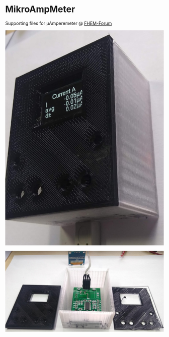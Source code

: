 # MikroAmpMeter
Supporting files for &#181;Amperemeter @ [FHEM-Forum](https://forum.fhem.de/index.php?topic=104466.msg1016949#msg1016949)

![Image of MikroAmpMeter](https://github.com/juergs/-AmpMeter/blob/master/%C2%B5AmpMeter-Geh%C3%A4use-Prototyp_5.2.png)


![Image2 of MikroAmpMeter](https://github.com/juergs/-AmpMeter/blob/master/%C2%B5AmpMeter-Geh%C3%A4use-Prototyp_4.png)
